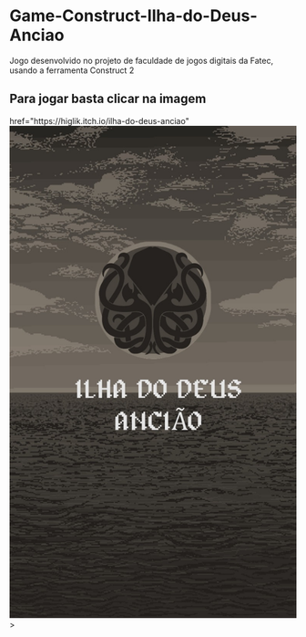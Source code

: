 # Game-Construct-Ilha-do-Deus-Anciao
Jogo desenvolvido no projeto de faculdade de jogos digitais da Fatec, usando a ferramenta Construct 2
<h2> Para jogar basta clicar na imagem </h2>
 <a> href="https://higlik.itch.io/ilha-do-deus-anciao" <img src="Logo_game.jfif" alt="Logo"> >
 </a>
